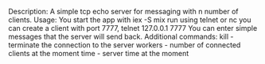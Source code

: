 Description:
A simple tcp echo server for messaging with n number of clients.
Usage:
You start the app with iex -S mix run
using telnet or nc you can create a client with port 7777, telnet 127.0.0.1 7777
You can enter simple messages that the server will send back. 
Additional commands: kill - terminate the connection to the server
workers - number of connected clients at the moment
time - server time at the moment

